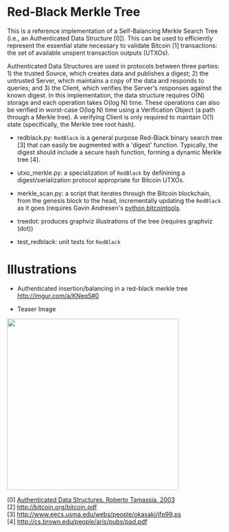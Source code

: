 Red-Black Merkle Tree
=====================

This is a reference implementation of a Self-Balancing Merkle Search Tree (i.e., an Authenticated Data Structure [0]). This can be used to efficiently represent the essential state necessary to validate Bitcoin [1] transactions: the set of available unspent transaction outputs (UTXOs).

Authenticated Data Structures are used in protocols between three parties: 1) the trusted Source, which creates data and publishes a digest; 2) the untrusted Server, which maintains a copy of the data and responds to queries; and 3) the Client, which verifies the Server's responses against the known digest. In this implementation, the data structure requires O(N) storage and each operation takes O(log N) time. These operations can also be verified in worst-case O(log N) time using a Verification Object (a path through a Merkle tree). A verifying Client is only required to maintain O(1) state (specifically, the Merkle tree root hash).

- redblack.py: <code>RedBlack</code> is a general purpose Red-Black binary search tree [3] that can easily be augmented with a 'digest' function. Typically, the digest should include a secure hash function, forming a dynamic Merkle tree [4].

- utxo_merkle.py: a specialization of <code>RedBlack</code> by definining a digest/serialization protocol appropriate for Bitcoin UTXOs.

- merkle_scan.py: a script that iterates through the Bitcoin blockchain, from the genesis block to the head, incrementally updating the <code>RedBlack</code> as it goes (requires Gavin Andresen's <a href="https://github.com/gavinandresen/bitcointools">python bitcointools</a>.

- treedot: produces graphviz illustrations of the tree (requires graphviz (dot))

- test_redblack: unit tests for <code>RedBlack</code>

Illustrations
=============

- Authenticated insertion/balancing in a red-black merkle tree http://imgur.com/a/KNeq5#0

- Teaser Image

<img src="http://i.imgur.com/aFCLo.png" width="400"/>


[0] <a href="http://cs.brown.edu/research/pubs/pdfs/2003/Tamassia-2003-ADS.pdf">Authenticated Data Structures.  Roberto Tamassia. 2003</a><br>
[2] http://bitcoin.org/bitcoin.pdf<br>
[3] http://www.eecs.usma.edu/webs/people/okasaki/jfp99.ps<br>
[4] http://cs.brown.edu/people/aris/pubs/pad.pdf<br>
